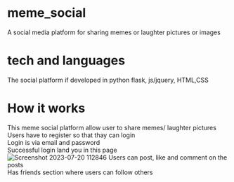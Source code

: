 # meme_social
A social media platform for sharing memes or laughter pictures or images
# tech and languages
The social platform if developed in python flask, js/jquery, HTML,CSS
# How it works
This meme social platform allow user to share memes/ laughter pictures<br>
Users have to register so that thay can login<br>
Login is via email and password<br>
Successful login land you in this page<br>
![Screenshot 2023-07-20 112846](https://github.com/ericgichuri/meme_social/assets/74295809/6cb8f523-fba2-45d8-b813-6c79cb90531d)
Users can post, like and comment on the posts<br>
Has friends section where users can follow others<br>

